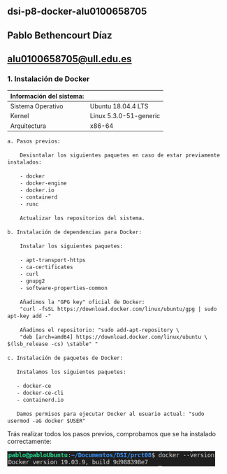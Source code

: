 ## dsi-p8-docker-alu0100658705

## Pablo Bethencourt Díaz

## alu0100658705@ull.edu.es

### 1. Instalación de Docker

| Información del sistema: |                        |
| ------------------------ | ---------------------- |
| Sistema Operativo        | Ubuntu 18.04.4 LTS     |
| Kernel                   | Linux 5.3.0-51-generic |
| Arquitectura             | x86-64                 |

    a. Pasos previos:

        Desisntalar los siguientes paquetes en caso de estar previamente instalados:

        - docker
        - docker-engine
        - docker.io
        - containerd
        - runc

        Actualizar los repositorios del sistema.

    b. Instalación de dependencias para Docker:

        Instalar los siguientes paquetes:

        - apt-transport-https
        - ca-certificates
        - curl
        - gnupg2
        - software-properties-common

        Añadimos la "GPG key" oficial de Docker:
        "curl -fsSL https://download.docker.com/linux/ubuntu/gpg | sudo apt-key add -"

        Añadimos el repositorio: "sudo add-apt-repository \
        "deb [arch=amd64] https://download.docker.com/linux/ubuntu \ $(lsb_release -cs) \stable" "

    c. Instalación de paquetes de Docker:

       Instalamos los siguientes paquetes:

       - docker-ce
       - docker-ce-cli
       - containerd.io

       Damos permisos para ejecutar Docker al usuario actual: "sudo usermod -aG docker $USER"

Trás realizar todos los pasos previos, comprobamos que se ha instalado correctamente:

![cap00](images/cap00.png)
